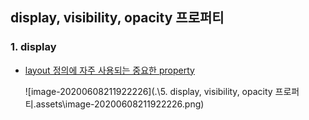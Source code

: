 ## display, visibility, opacity 프로퍼티



### 1. display

- <u>layout 정의에 자주 사용되는 중요한 property</u>

  ![image-20200608211922226](.\5. display, visibility, opacity 프로퍼티.assets\image-20200608211922226.png)

